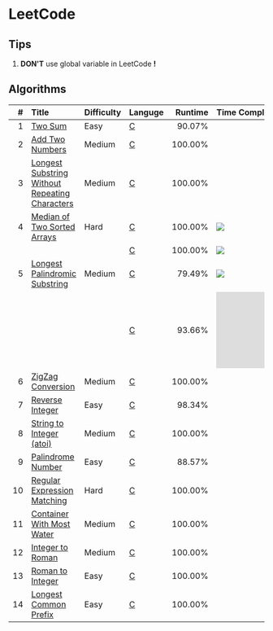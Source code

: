 # LeetCode

## Tips

1. **DON'T** use global variable in LeetCode **!**

## Algorithms
| #    | Title                                               | Difficulty | Languge  | Runtime | Time Complexity | Tag                         |
| ---: | :-------------------------------------------------- | :--------- | :------- | ------: | :-------------- | :-------------------------: |
| 1    | [Two Sum][1]                                        | Easy       | [C][1C]  | 90.07%  |                 |                             |
| 2    | [Add Two Numbers][2]                                | Medium     | [C][2C]  | 100.00% |                 |                             |
| 3    | [Longest Substring Without Repeating Characters][3] | Medium     | [C][3C]  | 100.00% |                 |                             |
| 4    | [Median of Two Sorted Arrays][4]                    | Hard       | [C][4C1] | 100.00% | ![][Ominmn]     |                             |
|      |                                                     |            | [C][4C2] | 100.00% | ![][Ologmn]     |                             |
| 5    | [Longest Palindromic Substring][5]                  | Medium     | [C][5C1] | 79.49%  | ![][On2]        |                             |
|      |                                                     |            | [C][5C2] | 93.66%  | ![][On]         | [Manacher][Mnch]            |
| 6    | [ZigZag Conversion][6]                              | Medium     | [C][6C]  | 100.00% |                 |                             |
| 7    | [Reverse Integer][7]                                | Easy       | [C][7C]  | 98.34%  |                 |                             |
| 8    | [String to Integer (atoi)][8]                       | Medium     | [C][8C]  | 100.00% |                 |                             |
| 9    | [Palindrome Number][9]                              | Easy       | [C][9C]  | 88.57%  |                 |                             |
| 10   | [Regular Expression Matching][10]                   | Hard       | [C][10C] | 100.00% |                 | [Dynamic Programming][10dp] |
| 11   | [Container With Most Water][11]                     | Medium     | [C][11C] | 100.00% |                 |                             |
| 12   | [Integer to Roman][12]                              | Medium     | [C][12C] | 100.00% |                 |                             |
| 13   | [Roman to Integer][13]                              | Easy       | [C][13C] | 100.00% |                 |                             |
| 14   | [Longest Common Prefix][14]                         | Easy       | [C][14C] | 100.00% |                 |                             |


[1]:    ./doc/001.md
[1C]:   ./src/prob/001.c
[2]:    ./doc/002.md
[2C]:   ./src/prob/002.c
[3]:    ./doc/003.md
[3C]:   ./src/prob/003.c
[4]:    ./doc/004.md
[4C1]:  ./src/prob/004_1.c 
[4C2]:  ./src/prob/004_2.c 
[5]:    ./doc/005.md
[5C1]:  ./src/prob/005_1.c 
[5C2]:  ./src/prob/005_2.c
[6]:    ./doc/006.md
[6C]:   ./src/prob/006.c
[7]:    ./doc/007.md
[7C]:   ./src/prob/007.c
[8]:    ./doc/008.md
[8C]:   ./src/prob/008.c
[9]:    ./doc/009.md
[9C]:   ./src/prob/009.c
[10]:   ./doc/010.md
[10C]:  ./src/prob/010.c
[11]:   ./doc/011.md
[11C]:  ./src/prob/011.c
[12]:   ./doc/012.md
[12C]:  ./src/prob/012.c
[13]:   ./doc/013.md
[13C]:  ./src/prob/013.c
[14]:   ./doc/014.md
[14C]:  ./src/prob/014.c


[Ominmn]: http://latex.codecogs.com/gif.latex?O(\min\(m,n\)) 
[Ologmn]: http://latex.codecogs.com/gif.latex?O(\log\(m,n\)) 
[On2]: http://latex.codecogs.com/gif.latex?O(n^{2})  
[On]: http://latex.codecogs.com/gif.latex?O(n) 

[Mnch]: https://www.geeksforgeeks.org/manachers-algorithm-linear-time-longest-palindromic-substring-part-1/  
[10dp]: ./doc/010_dp.md

